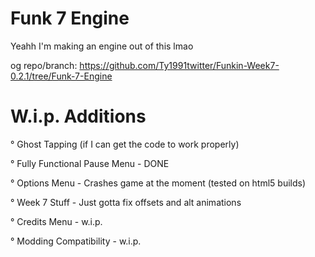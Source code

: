 

# Funk 7 Engine

Yeahh I'm making an engine out of this lmao

og repo/branch: https://github.com/Ty1991twitter/Funkin-Week7-0.2.1/tree/Funk-7-Engine

# W.i.p. Additions

 ° Ghost Tapping (if I can get the code to work properly)
 
 
 ° Fully Functional Pause Menu  - DONE
 
 
 ° Options Menu - Crashes game at the moment (tested on html5 builds)
 
 
 ° Week 7 Stuff - Just gotta fix offsets and alt animations
 
 
 ° Credits Menu - w.i.p.
 
 
 ° Modding Compatibility - w.i.p.
